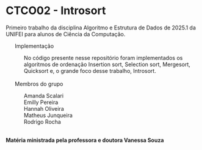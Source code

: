 # CTCO02 - Introsort

Primeiro trabalho da disciplina Algoritmo e Estrutura de Dados de 2025.1 da UNIFEI para alunos de Ciência da Computação.
<ul>
Implementação
  <ul>
    No código presente nesse repositório foram implementados os algoritmos de ordenação Insertion sort, Selection sort, Mergesort, Quicksort e, o grande foco desse trabalho, Introsort.
    
  </ul>
  </br>
  Membros do grupo
  <ul>
  Amanda Scalari <br>
  Emilly Pereira <br>
  Hannah Oliveira <br>
  Matheus Junqueira <br>
  Rodrigo Rocha <br>
  </ul>

  <br>
</ul>

**Matéria ministrada pela professora e doutora Vanessa Souza**

